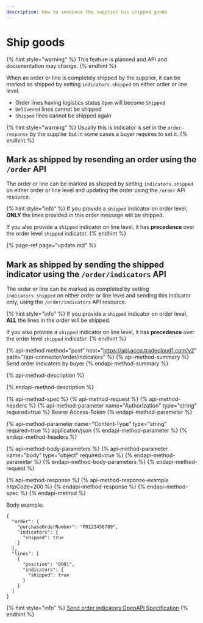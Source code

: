 ```yaml
---
description: How to announce the supplier has shipped goods
---
```


# Ship goods

{% hint style="warning" %}
This feature is planned and API and documentation may change. 
{% endhint %}

When an order or line is completely shipped by the supplier, it can be marked as shipped by setting `indicators.shipped` on either order or line level.

- Order lines having logistics status `Open` will become `Shipped`
- `Delivered` lines cannot be shipped
- `Shipped` lines cannot be shipped again

{% hint style="warning" %}
Usually this is indicator is set in the `order-response` by the supplier but in some cases a buyer requires to set it.
{% endhint %}

## Mark as shipped by resending an order using the `/order` API

The order or line can be marked as shipped by setting `indicators.shipped` on either order or line level and updating the order using the `/order` API resource.

{% hint style="info" %}
If you provide a `shipped` indicator on order level, **ONLY** the lines provided in this order message will be shipped.

If you also provide a `shipped` indicator on line level, it has **precedence** over the order level `shipped` indicator.
{% endhint %}

{% page-ref page="update.md" %}

## Mark as shipped by sending the shipped indicator using the `/order/indicators` API

The order or line can be marked as completed by setting `indicators.shipped` on either order or line level and sending this indicator only, using the `/order/indicators` API resource.

{% hint style="info" %}
If you provide a `shipped` indicator on order level, **ALL** the lines in the order will be shipped.

If you also provide a `shipped` indicator on line level, it has **precedence** over the order level `shipped` indicator.
{% endhint %}

{% api-method method="post" host="https://api.accp.tradecloud1.com/v2" path="/api-connector/order/indicators" %}
{% api-method-summary %}
Send order indicators by buyer
{% endapi-method-summary %}

{% api-method-description %}

{% endapi-method-description %}

{% api-method-spec %}
{% api-method-request %}
{% api-method-headers %}
{% api-method-parameter name="Authorization" type="string" required=true %}
Bearer Access-Token
{% endapi-method-parameter %}

{% api-method-parameter name="Content-Type" type="string" required=true %}
application/json
{% endapi-method-parameter %}
{% endapi-method-headers %}

{% api-method-body-parameters %}
{% api-method-parameter name="body" type="object" required=true %}
{% endapi-method-parameter %}
{% endapi-method-body-parameters %}
{% endapi-method-request %}

{% api-method-response %}
{% api-method-response-example httpCode=200 %}
{% endapi-method-response %}
{% endapi-method-spec %}
{% endapi-method %}

Body example:
```
{
  "order": {
    "purchaseOrderNumber": "PO123456789",
    "indicators": {
      "shipped": true
    }
  },
  "lines": [
    {
      "position": "0001",
      "indicators": {
        "shipped": true
      }
    }
  ]
}
```

{% hint style="info" %}
[Send order indicators OpenAPI Specification](https://swagger-ui.accp.tradecloud1.com/?url=https://api.accp.tradecloud1.com/v2/api-connector/specs.yaml#/buyer-endpoints/sendOrderIndicatorsByBuyerRoute)
{% endhint %}
